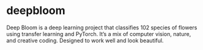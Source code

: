 # deepbloom
Deep Bloom is a deep learning project that classifies 102 species of flowers using transfer learning and PyTorch. It’s a mix of computer vision, nature, and creative coding. Designed to work well and look beautiful.
